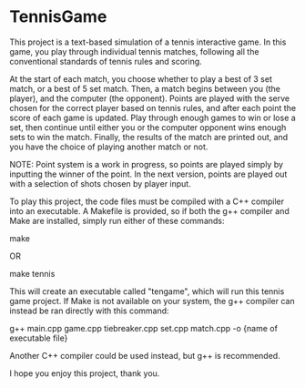 # TennisGame
This project is a text-based simulation of a tennis interactive game. In this game, you play through individual tennis matches, following all the conventional standards
of tennis rules and scoring.

At the start of each match, you choose whether to play a best of 3 set match, or a best of 5 set match. Then, a match begins between you (the player), and the
computer (the opponent). Points are played with the serve chosen for the correct player based on tennis rules, and after each point the score of each game is updated.
Play through enough games to win or lose a set, then continue until either you or the computer opponent wins enough sets to win the match. Finally, the results of the match
are printed out, and you have the choice of playing another match or not.

NOTE: Point system is a work in progress, so points are played simply by inputting the winner of the point. In the next version, points are played out with a selection of 
shots chosen by player input.

To play this project, the code files must be compiled with a C++ compiler into an executable. A Makefile is provided, so if both the g++ compiler and Make are installed,
simply run either of these commands:

make

OR

make tennis


This will create an executable called "tengame", which will run this tennis game project. If Make is not available on your system, the g++ compiler can instead be ran
directly with this command:
 
g++ main.cpp game.cpp tiebreaker.cpp set.cpp match.cpp -o {name of executable file}


Another C++ compiler could be used instead, but g++ is recommended.

I hope you enjoy this project, thank you.
